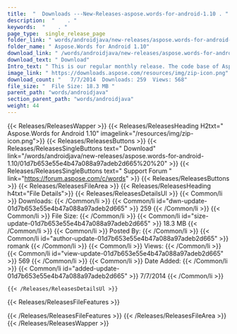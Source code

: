 ```yaml
---
title:  "  Downloads ---New-Releases-aspose.words-for-android-1.10 . " 
description:  "    . " 
keywords:  "    . " 
page_type:  single_release_page
folder_link: " words/androidjava/new-releases/aspose.words-for-android-1.10/"
folder_name: " Aspose.Words for Android 1.10"
download_link: " /words/androidjava/new-releases/aspose.words-for-android-1.10/01d7b653e55e4b47a088a97adeb2d665"
download_text: " Download"
Intro_text: " This is our regular monthly release. The code base of Aspose.Words for Android 1..."
image_link: " https://downloads.aspose.com/resources/img/zip-icon.png"
download_count: "   7/7/2014  Downloads: 259  Views: 568"
file_size: "  File Size: 18.3 MB "
parent_path: "words/androidjava"
section_parent_path: "words/androidjava"
weight: 44 
---
```


{{< Releases/ReleasesWapper >}}
  {{< Releases/ReleasesHeading H2txt=" Aspose.Words for Android 1.10" imagelink="/resources/img/zip-icon.png">}}
  {{< Releases/ReleasesButtons >}}
    {{< Releases/ReleasesSingleButtons text=" Download" link="/words/androidjava/new-releases/aspose.words-for-android-1.10/01d7b653e55e4b47a088a97adeb2d665%20%20" >}}
    {{< Releases/ReleasesSingleButtons text=" Support Forum " link="https://forum.aspose.com/c/words" >}}
  {{< Releases/ReleasesButtons >}}
  {{< Releases/ReleasesFileArea >}}
    {{< Releases/ReleasesHeading h4txt="File Details">}}
    {{< Releases/ReleasesDetailsUl >}}
            {{< Common/li  >}} Downloads: {{< /Common/li >}} 
      {{< Common/li id="dwn-update-01d7b653e55e4b47a088a97adeb2d665" >}} 259 {{< /Common/li >}} 
      {{< Common/li  >}} File Size: {{< /Common/li >}} 
      {{< Common/li id="size-update-01d7b653e55e4b47a088a97adeb2d665" >}} 18.3 MB {{< /Common/li >}} 
      {{< Common/li  >}} Posted By: {{< /Common/li >}} 
      {{< Common/li id="author-update-01d7b653e55e4b47a088a97adeb2d665" >}} romank {{< /Common/li >}} 
      {{< Common/li  >}} Views: {{< /Common/li >}} 
      {{< Common/li id="view-update-01d7b653e55e4b47a088a97adeb2d665" >}} 569 {{< /Common/li >}} 
      {{< Common/li  >}} Date Added: {{< /Common/li >}} 
      {{< Common/li id="added-update-01d7b653e55e4b47a088a97adeb2d665" >}} 7/7/2014 {{< /Common/li >}} 

    {{< /Releases/ReleasesDetailsUl >}}

  {{< Releases/ReleasesFileFeatures >}}
      
  {{< /Releases/ReleasesFileFeatures >}}
 {{< /Releases/ReleasesFileArea >}}
{{< /Releases/ReleasesWapper >}}


